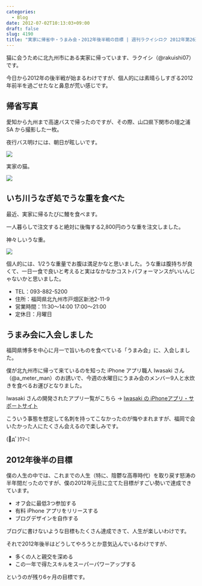 ```yaml
---
categories:
  - Blog
date: 2012-07-02T10:13:03+09:00
draft: false
slug: 4190
title: "実家に帰省中・うまみ会・2012年後半戦の目標 | 週刊ラクイシロク 2012年第26週"
---
```


猫に会うために北九州市にある実家に帰っています、ラクイシ（@rakuishi07）です。

今日から2012年の後半戦が始まるわけですが、個人的には素晴らしすぎる2012年前半を過ごせたなと鼻息が荒い感じです。

## 帰省写真

愛知から九州まで高速バスで帰ったのですが、その際、山口県下関市の壇之浦 SA から撮影した一枚。

夜行バス明けには、朝日が眩しいです。

![](/images/2012/07/4190_1.jpg)

実家の猫。

![](/images/2012/07/4190_2.jpg)

## いち川うなぎ処でうな重を食べた

最近、実家に帰るたびに鰻を食べます。

一人暮らしで注文すると絶対に後悔する2,800円のうな重を注文しました。

神々しいうな重。

![](/images/2012/07/4190_3.jpg)

個人的には、1/2うな重量でお腹は満足かなと思いました。うな重は腹持ちが良くて、一日一食で良いと考えると実はなかなかコストパフォーマンスがいいんじゃないかと思いました。

* TEL：093-882-5200
* 住所：福岡県北九州市戸畑区新池2-11-9
* 営業時間：11:30～14:00 17:00～21:00
* 定休日：月曜日

## うまみ会に入会しました

福岡県博多を中心に月一で旨いものを食べている「うまみ会」に、入会しました。

僕が北九州市に帰って来ているのを知った iPhone アプリ職人 Iwasaki さん（@a_meter_man）のお誘いで、今週の水曜日にうまみ会のメンバー9人と水炊きを食べるお運びとなりました。

Iwasaki さんの開発されたアプリ一覧がこちら → [Iwasaki の iPhoneアプリ・サポートサイト](http://homepage3.nifty.com/heartbreaker2/apps/index-j.html)

こういう事態を想定して名刺を持ってこなかったのが悔やまれますが、福岡で会いたかった人にたくさん会えるので楽しみです。

(ﾟдﾟ)ｳﾏｰﾐ

## 2012年後半の目標

僕の人生の中では、これまでの人生（特に、陰鬱な高専時代）を取り戻す怒涛の半年間だったのですが、僕の2012年元旦に立てた目標がすごい勢いで達成できています。

* オフ会に最低3つ参加する
* 有料 iPhone アプリをリリースする
* ブログデザインを自作する

ブログに書けないような目標もたくさん達成できて、人生が楽しいわけです。

それで2012年後半はどうしてやろうとか意気込んでいるわけですが、

* 多くの人と親交を深める
* この一年で得たスキルをスーパーパワーアップする

というのが残り6ヶ月の目標です。
